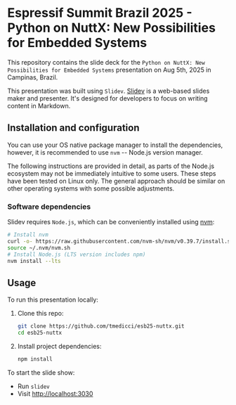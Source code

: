 
# Espressif Summit Brazil 2025 - Python on NuttX: New Possibilities for Embedded Systems

This repository contains the slide deck for the `Python on NuttX: New Possibilities for Embedded Systems` presentation on Aug 5th, 2025 in Campinas, Brazil.

This presentation was built using `Slidev`. [Slidev](https://sli.dev/) is a web-based slides maker and presenter. It's designed for developers to focus on writing content in Markdown.

## Installation and configuration

You can use your OS native package manager to install the dependencies, however, it is recommended to use `nvm` -- Node.js version manager.

The following instructions are provided in detail, as parts of the Node.js ecosystem may not be immediately intuitive to some users. These steps have been tested on Linux only. The general approach should be similar on other operating systems with some possible adjustments.

### Software dependencies

Slidev requires `Node.js`, which can be conveniently installed using [nvm](https://github.com/nvm-sh/nvm?tab=readme-ov-file#installing-and-updating):

```sh
# Install nvm
curl -o- https://raw.githubusercontent.com/nvm-sh/nvm/v0.39.7/install.sh | bash
source ~/.nvm/nvm.sh
# Install Node.js (LTS version includes npm)
nvm install --lts
```

## Usage

To run this presentation locally:

1. Clone this repo:
    ```sh
    git clone https://github.com/tmedicci/esb25-nuttx.git
    cd esb25-nuttx
    ```
2. Install project dependencies:
    ```sh
    npm install
    ```

To start the slide show:

- Run `slidev`
- Visit <http://localhost:3030>

